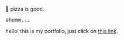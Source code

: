 🍕 pizza is good.

<samp>ahemm...</samp>

hello! this is my portfolio, just click on [this link](https://logskele.thedev.id).

